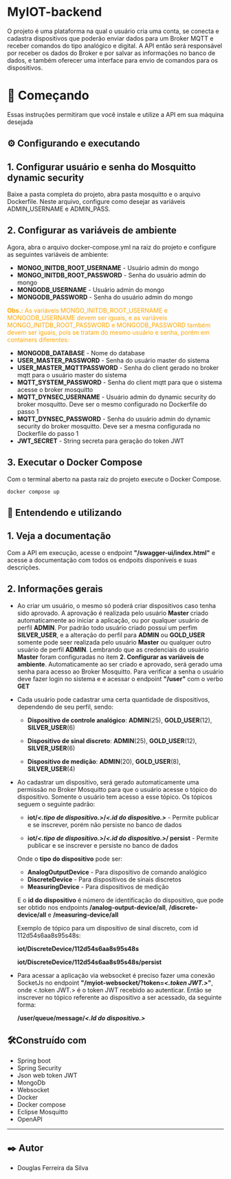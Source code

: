 # MyIOT-backend
O projeto é uma plataforma na qual o usuário cria uma conta, se conecta e cadastra dispositivos que poderão enviar dados para um Broker MQTT e receber comandos do tipo analógico e digital. A API então será responsável por receber os dados do Broker e por salvar as informações no banco de dados, e também oferecer uma interface para envio de comandos para os dispositivos. 

# 🚀 Começando
Essas instruções permitiram que você instale e utilize a API em sua máquina desejada

## ⚙️ **Configurando e executando**

## 1. Configurar usuário e senha do Mosquitto dynamic security

Baixe a pasta completa do projeto, abra pasta mosquitto e o arquivo Dockerfile. Neste arquivo, configure como desejar as variáveis ADMIN_USERNAME e ADMIN_PASS.

## 2. Configurar as variáveis de ambiente

Agora, abra o arquivo docker-compose.yml na raiz do projeto e configure as seguintes variáveis de ambiente:

- **MONGO_INITDB_ROOT_USERNAME** - Usuário admin do mongo
- **MONGO_INITDB_ROOT_PASSWORD** - Senha do usuário admin do mongo
- **MONGODB_USERNAME** - Usuário admin do mongo
- **MONGODB_PASSWORD** - Senha do usuário admin do mongo

<span style="color:orange">**Obs.:** As variáveis MONGO_INITDB_ROOT_USERNAME e MONGODB_USERNAME devem ser iguais, e as variáveis MONGO_INITDB_ROOT_PASSWORD e MONGODB_PASSWORD também devem ser iguais, pois se tratam do mesmo usuário e senha, porém em containers diferentes:</span>
- **MONGODB_DATABASE** - Nome do database
- **USER_MASTER_PASSWORD** - Senha do usuário master do sistema
- **USER_MASTER_MQTTPASSWORD** - Senha do client gerado no broker mqtt para o usuário master do sistema
- **MQTT_SYSTEM_PASSWORD** - Senha do client mqtt para que o sistema acesse o broker mosquitto
- **MQTT_DYNSEC_USERNAME** - Usuário admin do dynamic security do broker mosquitto. Deve ser o mesmo configurado no Dockerfile do passo 1
- **MQTT_DYNSEC_PASSWORD** - Senha do usuário admin do dynamic security do broker mosquitto. Deve ser a mesma configurada no Dockerfile do passo 1
- **JWT_SECRET** - String secreta para geração do token JWT

## 3. Executar o Docker Compose

Com o terminal aberto na pasta raiz do projeto execute o Docker Compose. 
```
docker compose up
```
## 🔧 **Entendendo e utilizando**

## 1. Veja a documentação

Com a API em execução, acesse o endpoint **"/swagger-ui/index.html"** e acesse a documentação com todos os endpoits disponíveis e suas descrições.

## 2. Informações gerais
* Ao criar um usuário, o mesmo só poderá criar dispositivos caso tenha sido aprovado. A aprovação é realizada pelo usuário **Master** criado automaticamente ao iniciar a aplicação, ou por qualquer usuário de perfil **ADMIN**. Por padrão todo usuário criado possui um perfim **SILVER_USER**, e a alteração do perfil para **ADMIN** ou **GOLD_USER** somente pode seer realizada pelo usuário **Master** ou qualquer outro usuário de perfil **ADMIN**. Lembrando que as credenciais do usuário **Master** foram configuradas no item **2. Configurar as variáveis de ambiente**. Automaticamente ao ser criado e aprovado, será gerado uma senha para acesso ao Broker Mosquitto. Para verificar a senha o usuário deve fazer login no sistema e e acessar o endpoint **"/user"** com o verbo **GET**

* Cada usuário pode cadastrar uma certa quantidade de dispositivos, dependendo de seu perfil, sendo:

   - **Dispositivo de controle analógico**: **ADMIN**(25), **GOLD_USER**(12), **SILVER_USER**(6)  

   - **Dispositivo de sinal discreto**: **ADMIN**(25), **GOLD_USER**(12), **SILVER_USER**(6)  

   - **Dispositivo de medição**: **ADMIN**(20), **GOLD_USER**(8), **SILVER_USER**(4)  

* Ao cadastrar um dispositivo, será gerado automaticamente uma permissão no Broker Mosquitto para que o usuário acesse o tópico do dispositivo. Somente o usuário tem acesso a esse tópico. Os tópicos seguem o seguinte padrão:
    
    - **iot/*<.tipo de dispositivo.>*/*<.id do dispositivo.>*** - Permite publicar e se inscrever, porém não persiste no banco de dados

    - **iot/*<.tipo de dispositivo.>*/*<.id do dispositivo.>*/ persist** - Permite publicar e se inscrever e persiste no banco de dados

    Onde o **tipo do dispositivo** pode ser:
    
    - **AnalogOutputDevice** - Para dispositivo de comando analógico
    - **DiscreteDevice** - Para dispositivos de sinais discretos
    - **MeasuringDevice** - Para dispositivos de medição


    E o **id do dispositivo** é número de identificação do dispositivo, que pode ser obtido nos endpoints **/analog-output-device/all**, **/discrete-device/all** e **/measuring-device/all**

    Exemplo de tópico para um dispositivo de sinal discreto, com id 112d54s6aa8s95s48s:

    **iot/DiscreteDevice/112d54s6aa8s95s48s** 

     **iot/DiscreteDevice/112d54s6aa8s95s48s/persist**

* Para acessar a aplicação via websocket é preciso fazer uma conexão SocketJs no endpoint **"/myiot-websocket/?token=*<.token JWT.>*"**, onde <.token JWT.> é o token JWT recebido ao autenticar. Então se inscrever no tópico referente ao dispositivo a ser acessado, da seguinte forma:

    **/user/queue/message/*<.Id do dispositivo.>***


## 🛠️Construído com

* Spring boot
* Spring Security
* Json web token JWT
* MongoDb
* Websocket
* Docker
* Docker compose
* Eclipse Mosquitto
* OpenAPI
---
## ✒️ Autor
* Douglas Ferreira da Silva




